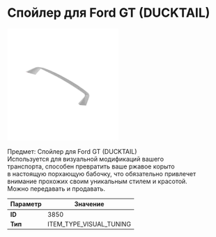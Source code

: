 # Спойлер для Ford GT (DUCKTAIL)

![Item Image](../img/3850.webp?raw=true)

Предмет: Спойлер для Ford GT (DUCKTAIL)<br>Используется для визуальной модификаций вашего<br>транспорта, способен превратить ваше ржавое корыто<br>в настоящую порхающую бабочку, что обязательно привлечет<br>внимание прохожих своим уникальным стилем и красотой.<br>Можно передавать и продавать.


| Параметр | Значение |
|----------|----------|
| **ID** | 3850 |
| **Тип** | ITEM_TYPE_VISUAL_TUNING |

